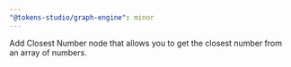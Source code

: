 ```yaml
---
"@tokens-studio/graph-engine": minor
---
```


Add Closest Number node that allows you to get the closest number from an array of numbers.
